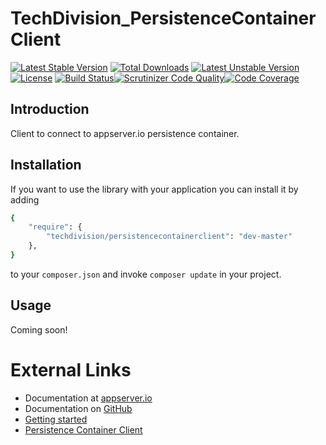 # TechDivision_PersistenceContainerClient

[![Latest Stable Version](https://poser.pugx.org/techdivision/persistencecontainerclient/v/stable.png)](https://packagist.org/packages/techdivision/persistencecontainerclient) [![Total Downloads](https://poser.pugx.org/techdivision/persistencecontainerclient/downloads.png)](https://packagist.org/packages/techdivision/persistencecontainerclient) [![Latest Unstable Version](https://poser.pugx.org/techdivision/persistencecontainerclient/v/unstable.png)](https://packagist.org/packages/techdivision/persistencecontainerclient) [![License](https://poser.pugx.org/techdivision/persistencecontainerclient/license.png)](https://packagist.org/packages/techdivision/persistencecontainerclient) [![Build Status](https://travis-ci.org/techdivision/TechDivision_PersistenceContainerClient.png)](https://travis-ci.org/techdivision/TechDivision_PersistenceContainerClient)[![Scrutinizer Code Quality](https://scrutinizer-ci.com/g/techdivision/TechDivision_PersistenceContainerClient/badges/quality-score.png?b=master)](https://scrutinizer-ci.com/g/techdivision/TechDivision_PersistenceContainerClient/?branch=master)[![Code Coverage](https://scrutinizer-ci.com/g/techdivision/TechDivision_PersistenceContainerClient/badges/coverage.png?b=master)](https://scrutinizer-ci.com/g/techdivision/TechDivision_PersistenceContainerClient/?branch=master)

## Introduction

Client to connect to appserver.io persistence container.

## Installation

If you want to use the library with your application you can install it by adding

```sh
{
    "require": {
        "techdivision/persistencecontainerclient": "dev-master"
    },
}
```

to your ```composer.json``` and invoke ```composer update``` in your project.

## Usage

Coming soon!

# External Links

* Documentation at [appserver.io](http://docs.appserver.io)
* Documentation on [GitHub](https://github.com/techdivision/TechDivision_AppserverDocumentation)
* [Getting started](https://github.com/techdivision/TechDivision_AppserverDocumentation/tree/master/docs/getting-started)
* [Persistence Container Client](https://github.com/techdivision/TechDivision_AppserverDocumentation/blob/master/docs/components/clients/persistencecontainerclient.md)